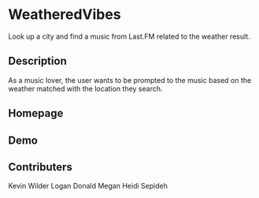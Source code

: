 # WeatheredVibes
Look up a city and find a music from Last.FM related to the weather result.  

## Description
As a music lover, the user wants to be prompted to the music based on the weather matched with the location they search.

## Homepage


## Demo



## Contributers
Kevin Wilder
Logan Donald
Megan
Heidi
Sepideh